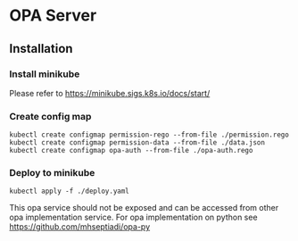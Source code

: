 # OPA Server

## Installation

### Install minikube

Please refer to https://minikube.sigs.k8s.io/docs/start/


### Create config map 
```angular2html
kubectl create configmap permission-rego --from-file ./permission.rego
kubectl create configmap permission-data --from-file ./data.json
kubectl create configmap opa-auth --from-file ./opa-auth.rego
```


### Deploy to minikube
```angular2html
kubectl apply -f ./deploy.yaml
```

This opa service should not be exposed and can be accessed from other opa implementation service. For opa implementation on python see https://github.com/mhseptiadi/opa-py
